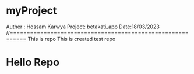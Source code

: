 # myProject
Auther : Hossam Karwya
Project: betakati_app
Date:18/03/2023
//===========================================================
This is repo
This is created test repo
<h1>Hello Repo</h1>


